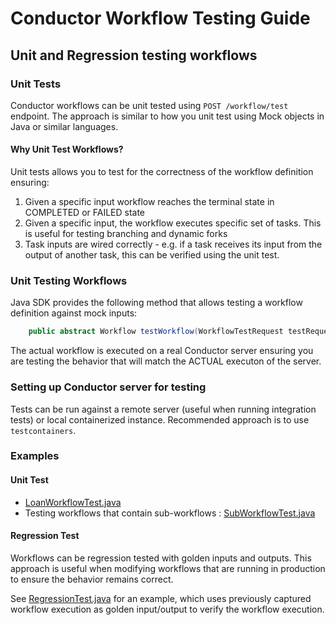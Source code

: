 # Conductor Workflow Testing Guide

## Unit and Regression testing workflows

### Unit Tests
Conductor workflows can be unit tested using `POST /workflow/test` endpoint.
The approach is similar to how you unit test using Mock objects in Java or similar languages.

#### Why Unit Test Workflows?
Unit tests allows you to test for the correctness of the workflow definition ensuring:
1. Given a specific input workflow reaches the terminal state in COMPLETED or FAILED state
2. Given a specific input, the workflow executes specific set of tasks. This is useful for testing branching and dynamic forks
3. Task inputs are wired correctly - e.g. if a task receives its input from the output of another task, this can be verified using the unit test.

### Unit Testing Workflows
Java SDK provides the following method that allows testing a workflow definition against mock inputs:
```java
    public abstract Workflow testWorkflow(WorkflowTestRequest testRequest);
```
The actual workflow is executed on a real Conductor server ensuring you are testing the behavior that will match the ACTUAL executon of the server.

### Setting up Conductor server for testing
Tests can be run against a remote server (useful when running integration tests) or local containerized instance.  Recommended approach is to use `testcontainers`.

### Examples

#### Unit Test
* [LoanWorkflowTest.java](src/test/java/io/orkes/conductor/cicd/workflows/LoanWorkflowTest.java)
* Testing workflows that contain sub-workflows : [SubWorkflowTest.java](src/test/java/io/orkes/conductor/cicd/workflows/SubWorkflowTest.java)

#### Regression Test
Workflows can be regression tested with golden inputs and outputs.  This approach is useful when modifying workflows that are running in production to ensure the behavior remains correct.

See [RegressionTest.java](src/test/java/io/orkes/conductor/cicd/workflows/RegressionTest.java) for an example, which uses previously captured workflow execution as golden input/output to verify the workflow execution.